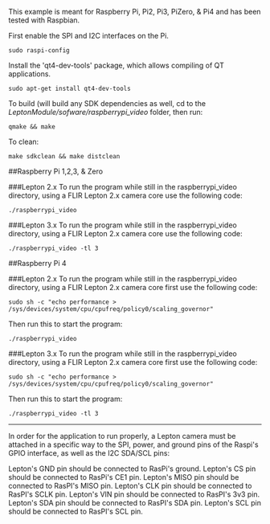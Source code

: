 This example is meant for Raspberry Pi, Pi2, Pi3, PiZero, & Pi4 and has been tested with Raspbian.

First enable the SPI and I2C interfaces on the Pi.
```
sudo raspi-config
```

Install the 'qt4-dev-tools' package, which allows compiling of QT applications.
```
sudo apt-get install qt4-dev-tools
```

To build (will build any SDK dependencies as well, cd to the *LeptonModule/sofware/raspberrypi_video* folder, then run:
```
qmake && make
```

To clean:
```
make sdkclean && make distclean
```

##Raspberry Pi 1,2,3, & Zero

###Lepton 2.x
To run the program while still in the raspberrypi_video directory, using a FLIR Lepton 2.x camera core use the following code:
```
./raspberrypi_video
```

###Lepton 3.x
To run the program while still in the raspberrypi_video directory, using a FLIR Lepton 2.x camera core use the following code:
```
./raspberrypi_video -tl 3
```

##Raspberry Pi 4

###Lepton 2.x
To run the program while still in the raspberrypi_video directory, using a FLIR Lepton 2.x camera core first use the following code:
```
sudo sh -c "echo performance > /sys/devices/system/cpu/cpufreq/policy0/scaling_governor"
```
Then run this to start the program:
```
./raspberrypi_video
```

###Lepton 3.x
To run the program while still in the raspberrypi_video directory, using a FLIR Lepton 2.x camera core first use the following code:
```
sudo sh -c "echo performance > /sys/devices/system/cpu/cpufreq/policy0/scaling_governor"
```
Then run this to start the program:
```
./raspberrypi_video -tl 3
```

----

In order for the application to run properly, a Lepton camera must be attached in a specific way to the SPI, power, and ground pins of the Raspi's GPIO interface, as well as the I2C SDA/SCL pins:

Lepton's GND pin should be connected to RasPi's ground.
Lepton's CS pin should be connected to RasPi's CE1 pin.
Lepton's MISO pin should be connected to RasPI's MISO pin.
Lepton's CLK pin should be connected to RasPI's SCLK pin.
Lepton's VIN pin should be connected to RasPI's 3v3 pin.
Lepton's SDA pin should be connected to RasPI's SDA pin.
Lepton's SCL pin should be connected to RasPI's SCL pin.
